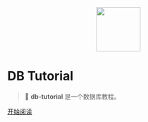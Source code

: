 <div align="center"><img width="100px" src="http://dunwu.test.upcdn.net/common/logo/zp.png" /></div>

# DB Tutorial

> 💾 **db-tutorial** 是一个数据库教程。

[开始阅读](README.md)
